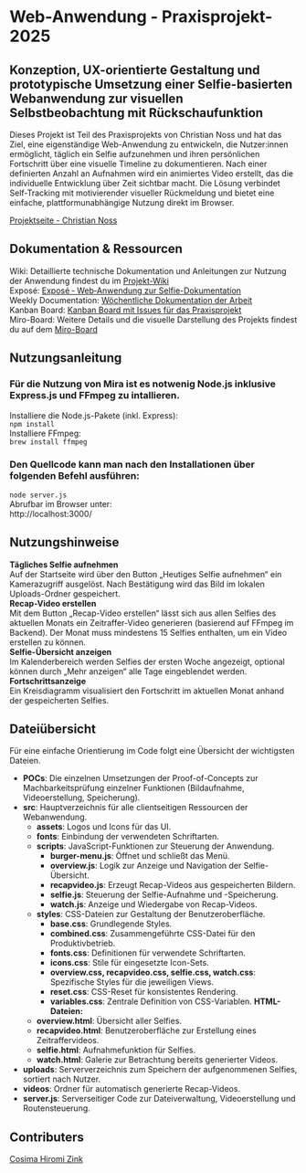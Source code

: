 # Web-Anwendung - Praxisprojekt-2025
## Konzeption, UX-orientierte Gestaltung und prototypische Umsetzung einer Selfie-basierten Webanwendung zur visuellen Selbstbeobachtung mit Rückschaufunktion

Dieses Projekt ist Teil des Praxisprojekts von Christian Noss und hat das Ziel, eine eigenständige Web-Anwendung zu entwickeln, die Nutzer:innen ermöglicht, täglich ein Selfie aufzunehmen und ihren persönlichen Fortschritt über eine visuelle Timeline zu dokumentieren. Nach einer definierten Anzahl an Aufnahmen wird ein animiertes Video erstellt, das die individuelle Entwicklung über Zeit sichtbar macht. Die Lösung verbindet Self-Tracking mit motivierender visueller Rückmeldung und bietet eine einfache, plattformunabhängige Nutzung direkt im Browser. <br>

[Projektseite - Christian Noss](https://cnoss.github.io/thesis/) <br>

## Dokumentation & Ressourcen

Wiki: Detaillierte technische Dokumentation und Anleitungen zur Nutzung der Anwendung findest du im [Projekt-Wiki](https://github.com/cosimazink/praxisprojekt-2025/wiki) <br>
Exposé: [Exposé ‐ Web‐Anwendung zur Selfie-Dokumentation](https://github.com/cosimazink/praxisprojekt-2025/wiki/Exposé) <br>
Weekly Documentation: [Wöchentliche Dokumentation der Arbeit](https://github.com/cosimazink/praxisprojekt-2025/wiki/Weekly-Documentation) <br>
Kanban Board: [Kanban Board mit Issues für das Praxisprojekt](https://github.com/users/cosimazink/projects/1) <br>
Miro-Board: Weitere Details und die visuelle Darstellung des Projekts findest du auf dem [Miro-Board](https://miro.com/welcomeonboard/bFZ4bWxMd0VHU0Fmb3R2K1U0NFpEWjA4ejVSSENLVFhWMm52VVlWbDF6OXpiUnRRVk1sSVJ0aWI1Lzl4VktHbmJHQVU4MkxLUCtEN1ErSzlnZ0tKajcvUFg4SHhoWngyZ0xsVnZrUm9kRFYzTUk1TlU0ek50NUtub0l2VkFkbjRyVmtkMG5hNDA3dVlncnBvRVB2ZXBnPT0hdjE=?share_link_id=965112996615)

## Nutzungsanleitung
### Für die Nutzung von Mira ist es notwenig Node.js inklusive Express.js und FFmpeg zu intallieren. <br>
Installiere die Node.js-Pakete (inkl. Express): <br>
`npm install` <br>
Installiere FFmpeg: <br>
`brew install ffmpeg`<br>

### Den Quellcode kann man nach den Installationen über folgenden Befehl ausführen: 
`node server.js` <br>
Abrufbar im Browser unter: <br>
http://localhost:3000/

## Nutzungshinweise

**Tägliches Selfie aufnehmen** <br>
Auf der Startseite wird über den Button „Heutiges Selfie aufnehmen“ ein Kamerazugriff ausgelöst. Nach Bestätigung wird das Bild im lokalen Uploads-Ordner gespeichert.<br>
**Recap-Video erstellen** <br>
Mit dem Button „Recap-Video erstellen“ lässt sich aus allen Selfies des aktuellen Monats ein Zeitraffer-Video generieren (basierend auf FFmpeg im Backend). Der Monat muss mindestens 15 Selfies enthalten, um ein Video erstellen zu können. <br>
**Selfie-Übersicht anzeigen** <br>
Im Kalenderbereich werden Selfies der ersten Woche angezeigt, optional können durch „Mehr anzeigen“ alle Tage eingeblendet werden. <br>
**Fortschrittsanzeige** <br>
Ein Kreisdiagramm visualisiert den Fortschritt im aktuellen Monat anhand der gespeicherten Selfies.

## Dateiübersicht

Für eine einfache Orientierung im Code folgt eine Übersicht der wichtigsten Dateien. <br>

- **POCs**: Die einzelnen Umsetzungen der Proof-of-Concepts zur Machbarkeitsprüfung einzelner Funktionen (Bildaufnahme, Videoerstellung, Speicherung).
- **src**: Hauptverzeichnis für alle clientseitigen Ressourcen der Webanwendung.
  - **assets**: Logos und Icons für das UI.
  - **fonts**: Einbindung der verwendeten Schriftarten.
  - **scripts**: JavaScript-Funktionen zur Steuerung der Anwendung.
    - **burger-menu.js**: Öffnet und schließt das Menü.
    - **overview.js**: Logik zur Anzeige und Navigation der Selfie-Übersicht.
    - **recapvideo.js**: Erzeugt Recap-Videos aus gespeicherten Bildern.
    - **selfie.js**: Steuerung der Selfie-Aufnahme und -Speicherung.
    - **watch.js**: Anzeige und Wiedergabe von Recap-Videos.
  - **styles**: CSS-Dateien zur Gestaltung der Benutzeroberfläche.
    - **base.css**: Grundlegende Styles.
    - **combined.css**: Zusammengeführte CSS-Datei für den Produktivbetrieb.
    - **fonts.css**: Definitionen für verwendete Schriftarten.
    - **icons.css**: Stile für eingesetzte Icon-Sets.
    - **overview.css, recapvideo.css, selfie.css, watch.css**: Spezifische Styles für die jeweiligen Views.
    - **reset.css**: CSS-Reset für konsistentes Rendering.
    - **variables.css**: Zentrale Definition von CSS-Variablen.
**HTML-Dateien:**
  - **overview.html**: Übersicht aller Selfies.
  - **recapvideo.html**: Benutzeroberfläche zur Erstellung eines Zeitraffervideos.
  - **selfie.html**: Aufnahmefunktion für Selfies.
  - **watch.html**: Galerie zur Betrachtung bereits generierter Videos.
- **uploads**: Serververzeichnis zum Speichern der aufgenommenen Selfies, sortiert nach Nutzer.
- **videos**: Ordner für automatisch generierte Recap-Videos.
- **server.js**: Serverseitiger Code zur Dateiverwaltung, Videoerstellung und Routensteuerung.

## Contributers
[Cosima Hiromi Zink](https://github.com/cosimazink)
